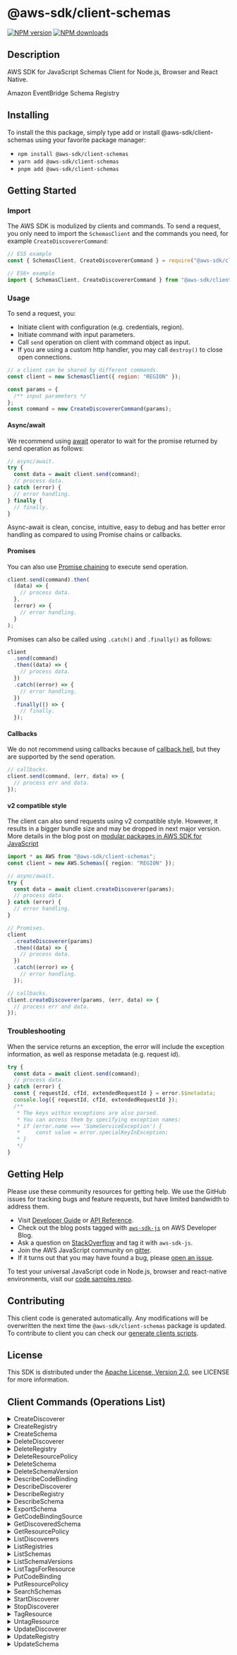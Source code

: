 <!-- generated file, do not edit directly -->

# @aws-sdk/client-schemas

[![NPM version](https://img.shields.io/npm/v/@aws-sdk/client-schemas/latest.svg)](https://www.npmjs.com/package/@aws-sdk/client-schemas)
[![NPM downloads](https://img.shields.io/npm/dm/@aws-sdk/client-schemas.svg)](https://www.npmjs.com/package/@aws-sdk/client-schemas)

## Description

AWS SDK for JavaScript Schemas Client for Node.js, Browser and React Native.

<p>Amazon EventBridge Schema Registry</p>

## Installing

To install the this package, simply type add or install @aws-sdk/client-schemas
using your favorite package manager:

- `npm install @aws-sdk/client-schemas`
- `yarn add @aws-sdk/client-schemas`
- `pnpm add @aws-sdk/client-schemas`

## Getting Started

### Import

The AWS SDK is modulized by clients and commands.
To send a request, you only need to import the `SchemasClient` and
the commands you need, for example `CreateDiscovererCommand`:

```js
// ES5 example
const { SchemasClient, CreateDiscovererCommand } = require("@aws-sdk/client-schemas");
```

```ts
// ES6+ example
import { SchemasClient, CreateDiscovererCommand } from "@aws-sdk/client-schemas";
```

### Usage

To send a request, you:

- Initiate client with configuration (e.g. credentials, region).
- Initiate command with input parameters.
- Call `send` operation on client with command object as input.
- If you are using a custom http handler, you may call `destroy()` to close open connections.

```js
// a client can be shared by different commands.
const client = new SchemasClient({ region: "REGION" });

const params = {
  /** input parameters */
};
const command = new CreateDiscovererCommand(params);
```

#### Async/await

We recommend using [await](https://developer.mozilla.org/en-US/docs/Web/JavaScript/Reference/Operators/await)
operator to wait for the promise returned by send operation as follows:

```js
// async/await.
try {
  const data = await client.send(command);
  // process data.
} catch (error) {
  // error handling.
} finally {
  // finally.
}
```

Async-await is clean, concise, intuitive, easy to debug and has better error handling
as compared to using Promise chains or callbacks.

#### Promises

You can also use [Promise chaining](https://developer.mozilla.org/en-US/docs/Web/JavaScript/Guide/Using_promises#chaining)
to execute send operation.

```js
client.send(command).then(
  (data) => {
    // process data.
  },
  (error) => {
    // error handling.
  }
);
```

Promises can also be called using `.catch()` and `.finally()` as follows:

```js
client
  .send(command)
  .then((data) => {
    // process data.
  })
  .catch((error) => {
    // error handling.
  })
  .finally(() => {
    // finally.
  });
```

#### Callbacks

We do not recommend using callbacks because of [callback hell](http://callbackhell.com/),
but they are supported by the send operation.

```js
// callbacks.
client.send(command, (err, data) => {
  // process err and data.
});
```

#### v2 compatible style

The client can also send requests using v2 compatible style.
However, it results in a bigger bundle size and may be dropped in next major version. More details in the blog post
on [modular packages in AWS SDK for JavaScript](https://aws.amazon.com/blogs/developer/modular-packages-in-aws-sdk-for-javascript/)

```ts
import * as AWS from "@aws-sdk/client-schemas";
const client = new AWS.Schemas({ region: "REGION" });

// async/await.
try {
  const data = await client.createDiscoverer(params);
  // process data.
} catch (error) {
  // error handling.
}

// Promises.
client
  .createDiscoverer(params)
  .then((data) => {
    // process data.
  })
  .catch((error) => {
    // error handling.
  });

// callbacks.
client.createDiscoverer(params, (err, data) => {
  // process err and data.
});
```

### Troubleshooting

When the service returns an exception, the error will include the exception information,
as well as response metadata (e.g. request id).

```js
try {
  const data = await client.send(command);
  // process data.
} catch (error) {
  const { requestId, cfId, extendedRequestId } = error.$$metadata;
  console.log({ requestId, cfId, extendedRequestId });
  /**
   * The keys within exceptions are also parsed.
   * You can access them by specifying exception names:
   * if (error.name === 'SomeServiceException') {
   *     const value = error.specialKeyInException;
   * }
   */
}
```

## Getting Help

Please use these community resources for getting help.
We use the GitHub issues for tracking bugs and feature requests, but have limited bandwidth to address them.

- Visit [Developer Guide](https://docs.aws.amazon.com/sdk-for-javascript/v3/developer-guide/welcome.html)
  or [API Reference](https://docs.aws.amazon.com/AWSJavaScriptSDK/v3/latest/index.html).
- Check out the blog posts tagged with [`aws-sdk-js`](https://aws.amazon.com/blogs/developer/tag/aws-sdk-js/)
  on AWS Developer Blog.
- Ask a question on [StackOverflow](https://stackoverflow.com/questions/tagged/aws-sdk-js) and tag it with `aws-sdk-js`.
- Join the AWS JavaScript community on [gitter](https://gitter.im/aws/aws-sdk-js-v3).
- If it turns out that you may have found a bug, please [open an issue](https://github.com/aws/aws-sdk-js-v3/issues/new/choose).

To test your universal JavaScript code in Node.js, browser and react-native environments,
visit our [code samples repo](https://github.com/aws-samples/aws-sdk-js-tests).

## Contributing

This client code is generated automatically. Any modifications will be overwritten the next time the `@aws-sdk/client-schemas` package is updated.
To contribute to client you can check our [generate clients scripts](https://github.com/aws/aws-sdk-js-v3/tree/main/scripts/generate-clients).

## License

This SDK is distributed under the
[Apache License, Version 2.0](http://www.apache.org/licenses/LICENSE-2.0),
see LICENSE for more information.

## Client Commands (Operations List)

<details>
<summary>
CreateDiscoverer
</summary>

[Command API Reference](https://docs.aws.amazon.com/AWSJavaScriptSDK/v3/latest/clients/client-schemas/classes/creatediscoverercommand.html) / [Input](https://docs.aws.amazon.com/AWSJavaScriptSDK/v3/latest/clients/client-schemas/interfaces/creatediscoverercommandinput.html) / [Output](https://docs.aws.amazon.com/AWSJavaScriptSDK/v3/latest/clients/client-schemas/interfaces/creatediscoverercommandoutput.html)

</details>
<details>
<summary>
CreateRegistry
</summary>

[Command API Reference](https://docs.aws.amazon.com/AWSJavaScriptSDK/v3/latest/clients/client-schemas/classes/createregistrycommand.html) / [Input](https://docs.aws.amazon.com/AWSJavaScriptSDK/v3/latest/clients/client-schemas/interfaces/createregistrycommandinput.html) / [Output](https://docs.aws.amazon.com/AWSJavaScriptSDK/v3/latest/clients/client-schemas/interfaces/createregistrycommandoutput.html)

</details>
<details>
<summary>
CreateSchema
</summary>

[Command API Reference](https://docs.aws.amazon.com/AWSJavaScriptSDK/v3/latest/clients/client-schemas/classes/createschemacommand.html) / [Input](https://docs.aws.amazon.com/AWSJavaScriptSDK/v3/latest/clients/client-schemas/interfaces/createschemacommandinput.html) / [Output](https://docs.aws.amazon.com/AWSJavaScriptSDK/v3/latest/clients/client-schemas/interfaces/createschemacommandoutput.html)

</details>
<details>
<summary>
DeleteDiscoverer
</summary>

[Command API Reference](https://docs.aws.amazon.com/AWSJavaScriptSDK/v3/latest/clients/client-schemas/classes/deletediscoverercommand.html) / [Input](https://docs.aws.amazon.com/AWSJavaScriptSDK/v3/latest/clients/client-schemas/interfaces/deletediscoverercommandinput.html) / [Output](https://docs.aws.amazon.com/AWSJavaScriptSDK/v3/latest/clients/client-schemas/interfaces/deletediscoverercommandoutput.html)

</details>
<details>
<summary>
DeleteRegistry
</summary>

[Command API Reference](https://docs.aws.amazon.com/AWSJavaScriptSDK/v3/latest/clients/client-schemas/classes/deleteregistrycommand.html) / [Input](https://docs.aws.amazon.com/AWSJavaScriptSDK/v3/latest/clients/client-schemas/interfaces/deleteregistrycommandinput.html) / [Output](https://docs.aws.amazon.com/AWSJavaScriptSDK/v3/latest/clients/client-schemas/interfaces/deleteregistrycommandoutput.html)

</details>
<details>
<summary>
DeleteResourcePolicy
</summary>

[Command API Reference](https://docs.aws.amazon.com/AWSJavaScriptSDK/v3/latest/clients/client-schemas/classes/deleteresourcepolicycommand.html) / [Input](https://docs.aws.amazon.com/AWSJavaScriptSDK/v3/latest/clients/client-schemas/interfaces/deleteresourcepolicycommandinput.html) / [Output](https://docs.aws.amazon.com/AWSJavaScriptSDK/v3/latest/clients/client-schemas/interfaces/deleteresourcepolicycommandoutput.html)

</details>
<details>
<summary>
DeleteSchema
</summary>

[Command API Reference](https://docs.aws.amazon.com/AWSJavaScriptSDK/v3/latest/clients/client-schemas/classes/deleteschemacommand.html) / [Input](https://docs.aws.amazon.com/AWSJavaScriptSDK/v3/latest/clients/client-schemas/interfaces/deleteschemacommandinput.html) / [Output](https://docs.aws.amazon.com/AWSJavaScriptSDK/v3/latest/clients/client-schemas/interfaces/deleteschemacommandoutput.html)

</details>
<details>
<summary>
DeleteSchemaVersion
</summary>

[Command API Reference](https://docs.aws.amazon.com/AWSJavaScriptSDK/v3/latest/clients/client-schemas/classes/deleteschemaversioncommand.html) / [Input](https://docs.aws.amazon.com/AWSJavaScriptSDK/v3/latest/clients/client-schemas/interfaces/deleteschemaversioncommandinput.html) / [Output](https://docs.aws.amazon.com/AWSJavaScriptSDK/v3/latest/clients/client-schemas/interfaces/deleteschemaversioncommandoutput.html)

</details>
<details>
<summary>
DescribeCodeBinding
</summary>

[Command API Reference](https://docs.aws.amazon.com/AWSJavaScriptSDK/v3/latest/clients/client-schemas/classes/describecodebindingcommand.html) / [Input](https://docs.aws.amazon.com/AWSJavaScriptSDK/v3/latest/clients/client-schemas/interfaces/describecodebindingcommandinput.html) / [Output](https://docs.aws.amazon.com/AWSJavaScriptSDK/v3/latest/clients/client-schemas/interfaces/describecodebindingcommandoutput.html)

</details>
<details>
<summary>
DescribeDiscoverer
</summary>

[Command API Reference](https://docs.aws.amazon.com/AWSJavaScriptSDK/v3/latest/clients/client-schemas/classes/describediscoverercommand.html) / [Input](https://docs.aws.amazon.com/AWSJavaScriptSDK/v3/latest/clients/client-schemas/interfaces/describediscoverercommandinput.html) / [Output](https://docs.aws.amazon.com/AWSJavaScriptSDK/v3/latest/clients/client-schemas/interfaces/describediscoverercommandoutput.html)

</details>
<details>
<summary>
DescribeRegistry
</summary>

[Command API Reference](https://docs.aws.amazon.com/AWSJavaScriptSDK/v3/latest/clients/client-schemas/classes/describeregistrycommand.html) / [Input](https://docs.aws.amazon.com/AWSJavaScriptSDK/v3/latest/clients/client-schemas/interfaces/describeregistrycommandinput.html) / [Output](https://docs.aws.amazon.com/AWSJavaScriptSDK/v3/latest/clients/client-schemas/interfaces/describeregistrycommandoutput.html)

</details>
<details>
<summary>
DescribeSchema
</summary>

[Command API Reference](https://docs.aws.amazon.com/AWSJavaScriptSDK/v3/latest/clients/client-schemas/classes/describeschemacommand.html) / [Input](https://docs.aws.amazon.com/AWSJavaScriptSDK/v3/latest/clients/client-schemas/interfaces/describeschemacommandinput.html) / [Output](https://docs.aws.amazon.com/AWSJavaScriptSDK/v3/latest/clients/client-schemas/interfaces/describeschemacommandoutput.html)

</details>
<details>
<summary>
ExportSchema
</summary>

[Command API Reference](https://docs.aws.amazon.com/AWSJavaScriptSDK/v3/latest/clients/client-schemas/classes/exportschemacommand.html) / [Input](https://docs.aws.amazon.com/AWSJavaScriptSDK/v3/latest/clients/client-schemas/interfaces/exportschemacommandinput.html) / [Output](https://docs.aws.amazon.com/AWSJavaScriptSDK/v3/latest/clients/client-schemas/interfaces/exportschemacommandoutput.html)

</details>
<details>
<summary>
GetCodeBindingSource
</summary>

[Command API Reference](https://docs.aws.amazon.com/AWSJavaScriptSDK/v3/latest/clients/client-schemas/classes/getcodebindingsourcecommand.html) / [Input](https://docs.aws.amazon.com/AWSJavaScriptSDK/v3/latest/clients/client-schemas/interfaces/getcodebindingsourcecommandinput.html) / [Output](https://docs.aws.amazon.com/AWSJavaScriptSDK/v3/latest/clients/client-schemas/interfaces/getcodebindingsourcecommandoutput.html)

</details>
<details>
<summary>
GetDiscoveredSchema
</summary>

[Command API Reference](https://docs.aws.amazon.com/AWSJavaScriptSDK/v3/latest/clients/client-schemas/classes/getdiscoveredschemacommand.html) / [Input](https://docs.aws.amazon.com/AWSJavaScriptSDK/v3/latest/clients/client-schemas/interfaces/getdiscoveredschemacommandinput.html) / [Output](https://docs.aws.amazon.com/AWSJavaScriptSDK/v3/latest/clients/client-schemas/interfaces/getdiscoveredschemacommandoutput.html)

</details>
<details>
<summary>
GetResourcePolicy
</summary>

[Command API Reference](https://docs.aws.amazon.com/AWSJavaScriptSDK/v3/latest/clients/client-schemas/classes/getresourcepolicycommand.html) / [Input](https://docs.aws.amazon.com/AWSJavaScriptSDK/v3/latest/clients/client-schemas/interfaces/getresourcepolicycommandinput.html) / [Output](https://docs.aws.amazon.com/AWSJavaScriptSDK/v3/latest/clients/client-schemas/interfaces/getresourcepolicycommandoutput.html)

</details>
<details>
<summary>
ListDiscoverers
</summary>

[Command API Reference](https://docs.aws.amazon.com/AWSJavaScriptSDK/v3/latest/clients/client-schemas/classes/listdiscovererscommand.html) / [Input](https://docs.aws.amazon.com/AWSJavaScriptSDK/v3/latest/clients/client-schemas/interfaces/listdiscovererscommandinput.html) / [Output](https://docs.aws.amazon.com/AWSJavaScriptSDK/v3/latest/clients/client-schemas/interfaces/listdiscovererscommandoutput.html)

</details>
<details>
<summary>
ListRegistries
</summary>

[Command API Reference](https://docs.aws.amazon.com/AWSJavaScriptSDK/v3/latest/clients/client-schemas/classes/listregistriescommand.html) / [Input](https://docs.aws.amazon.com/AWSJavaScriptSDK/v3/latest/clients/client-schemas/interfaces/listregistriescommandinput.html) / [Output](https://docs.aws.amazon.com/AWSJavaScriptSDK/v3/latest/clients/client-schemas/interfaces/listregistriescommandoutput.html)

</details>
<details>
<summary>
ListSchemas
</summary>

[Command API Reference](https://docs.aws.amazon.com/AWSJavaScriptSDK/v3/latest/clients/client-schemas/classes/listschemascommand.html) / [Input](https://docs.aws.amazon.com/AWSJavaScriptSDK/v3/latest/clients/client-schemas/interfaces/listschemascommandinput.html) / [Output](https://docs.aws.amazon.com/AWSJavaScriptSDK/v3/latest/clients/client-schemas/interfaces/listschemascommandoutput.html)

</details>
<details>
<summary>
ListSchemaVersions
</summary>

[Command API Reference](https://docs.aws.amazon.com/AWSJavaScriptSDK/v3/latest/clients/client-schemas/classes/listschemaversionscommand.html) / [Input](https://docs.aws.amazon.com/AWSJavaScriptSDK/v3/latest/clients/client-schemas/interfaces/listschemaversionscommandinput.html) / [Output](https://docs.aws.amazon.com/AWSJavaScriptSDK/v3/latest/clients/client-schemas/interfaces/listschemaversionscommandoutput.html)

</details>
<details>
<summary>
ListTagsForResource
</summary>

[Command API Reference](https://docs.aws.amazon.com/AWSJavaScriptSDK/v3/latest/clients/client-schemas/classes/listtagsforresourcecommand.html) / [Input](https://docs.aws.amazon.com/AWSJavaScriptSDK/v3/latest/clients/client-schemas/interfaces/listtagsforresourcecommandinput.html) / [Output](https://docs.aws.amazon.com/AWSJavaScriptSDK/v3/latest/clients/client-schemas/interfaces/listtagsforresourcecommandoutput.html)

</details>
<details>
<summary>
PutCodeBinding
</summary>

[Command API Reference](https://docs.aws.amazon.com/AWSJavaScriptSDK/v3/latest/clients/client-schemas/classes/putcodebindingcommand.html) / [Input](https://docs.aws.amazon.com/AWSJavaScriptSDK/v3/latest/clients/client-schemas/interfaces/putcodebindingcommandinput.html) / [Output](https://docs.aws.amazon.com/AWSJavaScriptSDK/v3/latest/clients/client-schemas/interfaces/putcodebindingcommandoutput.html)

</details>
<details>
<summary>
PutResourcePolicy
</summary>

[Command API Reference](https://docs.aws.amazon.com/AWSJavaScriptSDK/v3/latest/clients/client-schemas/classes/putresourcepolicycommand.html) / [Input](https://docs.aws.amazon.com/AWSJavaScriptSDK/v3/latest/clients/client-schemas/interfaces/putresourcepolicycommandinput.html) / [Output](https://docs.aws.amazon.com/AWSJavaScriptSDK/v3/latest/clients/client-schemas/interfaces/putresourcepolicycommandoutput.html)

</details>
<details>
<summary>
SearchSchemas
</summary>

[Command API Reference](https://docs.aws.amazon.com/AWSJavaScriptSDK/v3/latest/clients/client-schemas/classes/searchschemascommand.html) / [Input](https://docs.aws.amazon.com/AWSJavaScriptSDK/v3/latest/clients/client-schemas/interfaces/searchschemascommandinput.html) / [Output](https://docs.aws.amazon.com/AWSJavaScriptSDK/v3/latest/clients/client-schemas/interfaces/searchschemascommandoutput.html)

</details>
<details>
<summary>
StartDiscoverer
</summary>

[Command API Reference](https://docs.aws.amazon.com/AWSJavaScriptSDK/v3/latest/clients/client-schemas/classes/startdiscoverercommand.html) / [Input](https://docs.aws.amazon.com/AWSJavaScriptSDK/v3/latest/clients/client-schemas/interfaces/startdiscoverercommandinput.html) / [Output](https://docs.aws.amazon.com/AWSJavaScriptSDK/v3/latest/clients/client-schemas/interfaces/startdiscoverercommandoutput.html)

</details>
<details>
<summary>
StopDiscoverer
</summary>

[Command API Reference](https://docs.aws.amazon.com/AWSJavaScriptSDK/v3/latest/clients/client-schemas/classes/stopdiscoverercommand.html) / [Input](https://docs.aws.amazon.com/AWSJavaScriptSDK/v3/latest/clients/client-schemas/interfaces/stopdiscoverercommandinput.html) / [Output](https://docs.aws.amazon.com/AWSJavaScriptSDK/v3/latest/clients/client-schemas/interfaces/stopdiscoverercommandoutput.html)

</details>
<details>
<summary>
TagResource
</summary>

[Command API Reference](https://docs.aws.amazon.com/AWSJavaScriptSDK/v3/latest/clients/client-schemas/classes/tagresourcecommand.html) / [Input](https://docs.aws.amazon.com/AWSJavaScriptSDK/v3/latest/clients/client-schemas/interfaces/tagresourcecommandinput.html) / [Output](https://docs.aws.amazon.com/AWSJavaScriptSDK/v3/latest/clients/client-schemas/interfaces/tagresourcecommandoutput.html)

</details>
<details>
<summary>
UntagResource
</summary>

[Command API Reference](https://docs.aws.amazon.com/AWSJavaScriptSDK/v3/latest/clients/client-schemas/classes/untagresourcecommand.html) / [Input](https://docs.aws.amazon.com/AWSJavaScriptSDK/v3/latest/clients/client-schemas/interfaces/untagresourcecommandinput.html) / [Output](https://docs.aws.amazon.com/AWSJavaScriptSDK/v3/latest/clients/client-schemas/interfaces/untagresourcecommandoutput.html)

</details>
<details>
<summary>
UpdateDiscoverer
</summary>

[Command API Reference](https://docs.aws.amazon.com/AWSJavaScriptSDK/v3/latest/clients/client-schemas/classes/updatediscoverercommand.html) / [Input](https://docs.aws.amazon.com/AWSJavaScriptSDK/v3/latest/clients/client-schemas/interfaces/updatediscoverercommandinput.html) / [Output](https://docs.aws.amazon.com/AWSJavaScriptSDK/v3/latest/clients/client-schemas/interfaces/updatediscoverercommandoutput.html)

</details>
<details>
<summary>
UpdateRegistry
</summary>

[Command API Reference](https://docs.aws.amazon.com/AWSJavaScriptSDK/v3/latest/clients/client-schemas/classes/updateregistrycommand.html) / [Input](https://docs.aws.amazon.com/AWSJavaScriptSDK/v3/latest/clients/client-schemas/interfaces/updateregistrycommandinput.html) / [Output](https://docs.aws.amazon.com/AWSJavaScriptSDK/v3/latest/clients/client-schemas/interfaces/updateregistrycommandoutput.html)

</details>
<details>
<summary>
UpdateSchema
</summary>

[Command API Reference](https://docs.aws.amazon.com/AWSJavaScriptSDK/v3/latest/clients/client-schemas/classes/updateschemacommand.html) / [Input](https://docs.aws.amazon.com/AWSJavaScriptSDK/v3/latest/clients/client-schemas/interfaces/updateschemacommandinput.html) / [Output](https://docs.aws.amazon.com/AWSJavaScriptSDK/v3/latest/clients/client-schemas/interfaces/updateschemacommandoutput.html)

</details>
